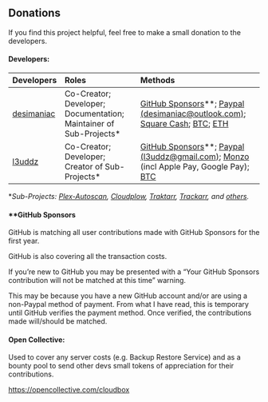 ## Donations

If you find this project helpful, feel free to make a small donation to the developers.

#### Developers:

| Developers                                  | Roles              | Methods                                                                                                                                                                                                                                                                      |
|:------------------------------------------- |:------------------ |:------------------------------------------------------------------------------------------------------------------------------------------------------------------------------------------------------------------------------------------------------------------------------------ |
| [desimaniac](https://github.com/desimaniac) | Co-Creator; Developer; Documentation; Maintainer of Sub-Projects\*        | [GitHub Sponsors](https://github.com/sponsors/desimaniac)\**; [Paypal (desimaniac@outlook.com)](https://www.paypal.me/desimaniac123); [Square Cash](https://cash.me/$desimaniac); [BTC](https://en.cryptobadges.io/donate/3Jz922kDLQwjnFh986igeEmc72c8Hh5T3Y); [ETH](https://en.cryptobadges.io/donate/0xE50B388Aa66593153801e4ff99bA23737c888BF9) |
| [l3uddz](https://github.com/l3uddz)         | Co-Creator; Developer; Creator of Sub-Projects\* | [GitHub Sponsors](https://github.com/sponsors/l3uddz)\**; [Paypal (l3uddz@gmail.com)](https://www.paypal.me/l3uddz); [Monzo](https://monzo.me/today) (incl Apple Pay, Google Pay); [BTC](https://en.cryptobadges.io/donate/3CiHME1HZQsNNcDL6BArG7PbZLa8zUUgjL)                                                                                      |

\*_Sub-Projects: [Plex-Autoscan](https://github.com/l3uddz/plex_autoscan), [Cloudplow](https://github.com/l3uddz/cloudplow), [Traktarr](https://github.com/l3uddz/traktarr), [Trackarr](https://gitlab.com/cloudb0x/trackarr), and [others](https://github.com/l3uddz)._

#### \*\*GitHub Sponsors

GitHub is matching all user contributions made with GitHub Sponsors for the first year.

GitHub is also covering all the transaction costs.

If you’re new to GitHub you may be presented with a “Your GitHub Sponsors contribution will not be matched at this time” warning.

This may be because you have a new GitHub account and/or are using a non-Paypal method of payment. From what I have read, this is temporary until GitHub verifies the payment method. Once verified, the contributions made will/should be matched.

#### Open Collective:

Used to cover any server costs (e.g. Backup Restore Service) and as a bounty pool to send other devs small tokens of appreciation for their contributions.

<https://opencollective.com/cloudbox>
